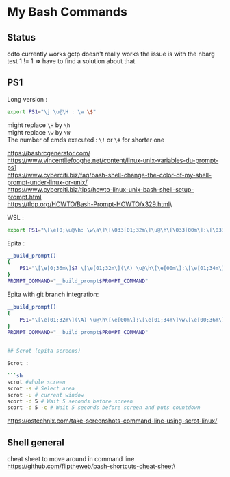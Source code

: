 # My Bash Commands

## Status

cdto currently works
gctp doesn't really works the issue is with the nbarg test
    1 != 1 => have to find a solution about that

## PS1

Long version :

```sh
export PS1="\j \u@\H : \w \$"
```

might replace ``\H`` by ``\h``\
might replace `\w` by `\W`\
The number of cmds executed : `\!` or `\#` for shorter one

<https://bashrcgenerator.com/>\
<https://www.vincentliefooghe.net/content/linux-unix-variables-du-prompt-ps1>\
<https://www.cyberciti.biz/faq/bash-shell-change-the-color-of-my-shell-prompt-under-linux-or-unix/>\
<https://www.cyberciti.biz/tips/howto-linux-unix-bash-shell-setup-prompt.html>\
<https://tldp.org/HOWTO/Bash-Prompt-HOWTO/x329.html>\

WSL :

```sh
export PS1="\[\e]0;\u@\h: \w\a\]\[\033[01;32m\]\u@\h\[\033[00m\]:\[\033[01;34m\]\w\[\033[00m\]\$"
```
Epita :
```sh
__build_prompt()
{
    PS1="\[\e[0;36m\]$? \[\e[01;32m\](\A) \u@\h\[\e[00m\]:\[\e[01;34m\]\w\[\e[00m\]\n\[\e[01;31m\]\j\[\e[00m\]$ "
}
PROMPT_COMMAND="__build_prompt$PROMPT_COMMAND"
```

Epita with git branch integration: 
```sh
__build_prompt()
{
    PS1="\[\e[01;32m\](\A) \u@\h\[\e[00m\]:\[\e[01;34m\]\w\[\e[00;36m\] \$(git branch 2> /dev/null | sed -e '/^[^*]/d' -e 's/* \(.*\)/(\1)/')\[\e[00m\]\n\[\e[01;31m\]\j\[\e[00m\]$ "
}
PROMPT_COMMAND="__build_prompt$PROMPT_COMMAND"


## Scrot (epita screens)

Scrot :

```sh
scrot #whole screen
scrot -s # Select area
scrot -u # current window
scort -d 5 # Wait 5 seconds before screen
scort -d 5 -c # Wait 5 seconds before screen and puts countdown
```

<https://ostechnix.com/take-screenshots-command-line-using-scrot-linux/>

## Shell general

cheat sheet to move around in command line
<https://github.com/fliptheweb/bash-shortcuts-cheat-sheet>\

